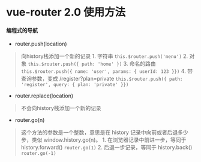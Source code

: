 # vue-router 2.0 使用方法
#### 编程式的导航
*  router.push(location)
> 向history栈添加一个新的记录
    1. 字符串
    ```
    this.$router.push('menu')
    ```
    2. 对象
    ```
    this.$router.push({ path: 'home' })
    ```
    3. 命名的路由
    ```
    this.$router.push({ name: 'user', params: { userId: 123 }})
    ```
    4. 带查询参数，变成 /register?plan=private
    ```
    this.$router.push({ path: 'register', query: { plan: 'private' }})
    ```

*  router.replace(location)
> 不会向history栈添加一个新的记录

* router.go(n)
> 这个方法的参数是一个整数，意思是在 history 记录中向前或者后退多少步，类似 window.history.go(n)。
    1. 在浏览器记录中前进一步，等同于 history.forward()
    ```
    router.go(1)
    ```
    2. 后退一步记录，等同于 history.back()
    ```
    router.go(-1)
    ```
